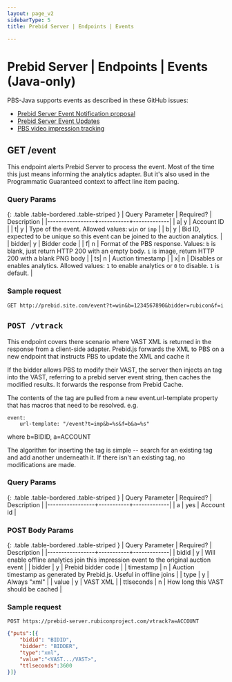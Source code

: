 ```yaml
---
layout: page_v2
sidebarType: 5
title: Prebid Server | Endpoints | Events

---
```


# Prebid Server | Endpoints | Events (Java-only)

PBS-Java supports events as described in these GitHub issues:

- [Prebid Server Event Notification proposal](https://github.com/prebid/prebid-server/issues/800)
- [Prebid Server Event Updates](https://github.com/prebid/prebid-server/issues/1202)
- [PBS video impression tracking](https://github.com/prebid/prebid-server/issues/1015)

## GET /event

This endpoint alerts Prebid Server to process the event. Most of the time this just means informing the analytics adapter. But it's also used in the Programmatic Guaranteed context to affect line item pacing.

### Query Params

{: .table .table-bordered .table-striped }
| Query Parameter | Required? | Description |
|-----------------+-----------+-------------|
| a| y | Account ID |
| t| y | Type of the event. Allowed values: `win` or `imp` |
| b| y | Bid ID, expected to be unique so this event can be joined to the auction analytics. |
| bidder| y | Bidder code |
| f| n | Format of the PBS response. Values: `b` is blank, just return HTTP 200 with an empty body. `i` is image, return HTTP 200 with a blank PNG body |
| ts| n | Auction timestamp |
| x| n | Disables or enables analytics. Allowed values: `1` to enable analytics or `0` to disable. `1` is default. |

### Sample request

```
GET http://prebid.site.com/event?t=win&b=1234567890&bidder=rubicon&f=i
```

## `POST /vtrack` 

This endpoint covers there scenario where VAST XML is returned in the response from a client-side adapter. Prebid.js forwards the XML to PBS on a new endpoint that instructs PBS to update the XML and cache it

If the bidder allows PBS to modify their VAST, the server then injects an <impression> tag into the VAST, referring to a prebid server event string, then caches the modified results. It forwards the response from Prebid Cache.

The contents of the <impression> tag are pulled from a new event.url-template property that has macros that need to be resolved. e.g.

```
event:
    url-template: "/event?t=imp&b=%s&f=b&a=%s"
```
where b=BIDID, a=ACCOUNT

The algorithm for inserting the <impression> tag is simple -- search for an existing <impression> tag and add another underneath it. If there isn't an existing <impression> tag, no modifications are made. 


### Query Params

{: .table .table-bordered .table-striped }
| Query Parameter | Required? | Description |
|-----------------+-----------+-------------|
| a | yes | Account id |

### POST Body Params

{: .table .table-bordered .table-striped }
| Query Parameter | Required? | Description |
|-----------------+-----------+-------------|
| bidid | y | Will enable offline analytics join this impression event to the original auction event |
| bidder | y | Prebid bidder code |
| timestamp | n | Auction timestamp as generated by Prebid.js. Useful in offline joins |
| type | y | Always "xml" |
| value | y | VAST XML |
| ttlseconds | n | How long this VAST should be cached |

### Sample request

`POST https://prebid-server.rubiconproject.com/vtrack?a=ACCOUNT`

```json
{"puts":[{
    "bidid": "BIDID",
    "bidder": "BIDDER",
    "type":"xml",
    "value":"<VAST.../VAST>",
    "ttlseconds":3600
}]}
```
